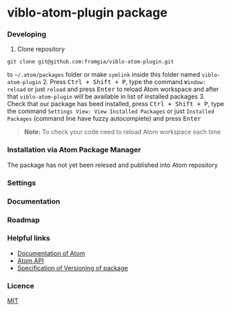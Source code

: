 <!--
title:aadasd
-->

# viblo-atom-plugin package

### Developing
1. Clone repository
```
git clone git@github.com:framgia/viblo-atom-plugin.git
```
 to `~/.atom/packages` folder or make `symlink` inside this folder named `viblo-atom-plugin`
2. Press <kbd>Ctrl + Shift + P</kbd>, type the command `Window: reload` or just `reload` and press <kbd>Enter</kbd> to reload Atom workspace and after that `viblo-atom-plugin` will be available in list of installed packages
3. Check that our package has beed installed, press <kbd>Ctrl + Shift + P</kbd>, type the command `Settings View: View Installed Packages` or just `Installed Packages` (command line have fuzzy autocomplete) and press <kbd>Enter</kbd>

> **Note:** To check your code need to reload Atom workspace each time

### Installation via Atom Package Manager
The package has not yet been relesed and published into Atom repository

### Settings

### Documentation

### Roadmap


### Helpful links
- [Documentation of Atom](https://atom.io/docs)
- [Atom API](https://atom.io/docs/api/)
- [Specification of Versioning of package](http://semver.org/)

### Licence
[MIT](./LICENSE)
